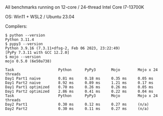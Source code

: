 
All benchmarks running on 12-core / 24-thread Intel Core I7-13700K

OS: Win11 + WSL2 / Ubuntu 23.04 

Compilers:
```
$ python --version
Python 3.11.4
$ pypy3 --version
Python 3.9.16 (7.3.11+dfsg-2, Feb 06 2023, 23:22:49)
[PyPy 7.3.11 with GCC 12.2.0]
$ mojo --version
mojo 0.5.0 (6e50a738)
```

```
Task                    Python      PyPy3       Mojo        Mojo x 24 threads
Day1 Part1 naive        0.81 ms     0.18 ms     0.35 ms     0.05 ms 
Day1 Part2 naive        8.92 ms     0.89 ms     1.21 ms     0.17 ms
Day1 Part1 optimized    0.70 ms     0.26 ms     0.26 ms     0.05 ms 
Day1 Part2 optimized    2.86 ms     0.41 ms     0.22 ms     0.04 ms
Task                    Python      PyPy3       Mojo        Mojo x 24 threads
Day2 Part1              0.30 ms     0.12 ms     0.27 ms     (n/a)
Day2 Part2              0.30 ms     0.11 ms     0.27 ms     (n/a)
```